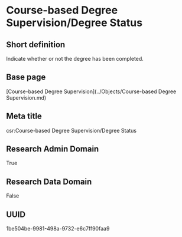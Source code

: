 # Course-based Degree Supervision/Degree Status
## Short definition
Indicate whether or not the degree has been completed.
## Base page
[Course-based Degree Supervision](../Objects/Course-based Degree Supervision.md)
## Meta title
csr:Course-based Degree Supervision/Degree Status
## Research Admin Domain
True
## Research Data Domain
False
## UUID
1be504be-9981-498a-9732-e6c7ff90faa9
